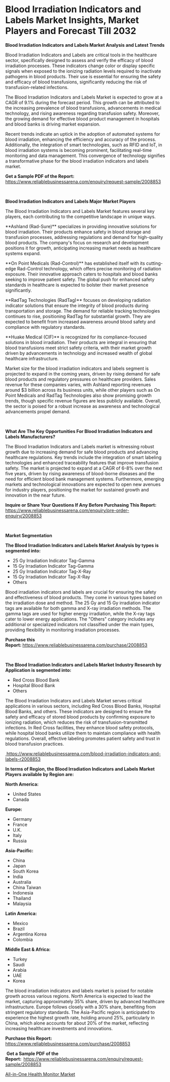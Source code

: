 <p><h1>Blood Irradiation Indicators and Labels Market Insights, Market Players and Forecast Till 2032</h1></p><p><strong>Blood Irradiation Indicators and Labels Market Analysis and Latest Trends</strong></p>
<p><p>Blood Irradiation Indicators and Labels are critical tools in the healthcare sector, specifically designed to assess and verify the efficacy of blood irradiation processes. These indicators change color or display specific signals when exposed to the ionizing radiation levels required to inactivate pathogens in blood products. Their use is essential for ensuring the safety and efficacy of blood transfusions, significantly reducing the risk of transfusion-related infections.</p><p>The Blood Irradiation Indicators and Labels Market is expected to grow at a CAGR of 9.1% during the forecast period. This growth can be attributed to the increasing prevalence of blood transfusions, advancements in medical technology, and rising awareness regarding transfusion safety. Moreover, the growing demand for effective blood product management in hospitals and blood banks is driving market expansion. </p><p>Recent trends indicate an uptick in the adoption of automated systems for blood irradiation, enhancing the efficiency and accuracy of the process. Additionally, the integration of smart technologies, such as RFID and IoT, in blood irradiation systems is becoming prominent, facilitating real-time monitoring and data management. This convergence of technology signifies a transformative phase for the blood irradiation indicators and labels market.</p></p>
<p><strong>Get a Sample PDF of the Report:&nbsp;</strong> <a href="https://www.reliablebusinessarena.com/enquiry/request-sample/2008853?utm_campaign=3165&utm_medium=2&utm_source=Github&utm_content=ia&utm_term=05032025&utm_id=blood-irradiation-indicators-and-labels">https://www.reliablebusinessarena.com/enquiry/request-sample/2008853</a></p>
<p>&nbsp;</p>
<p><strong>Blood Irradiation Indicators and Labels Major Market Players</strong></p>
<p><p>The Blood Irradiation Indicators and Labels Market features several key players, each contributing to the competitive landscape in unique ways. </p><p>**Ashland (Rad-Sure)** specializes in providing innovative solutions for blood irradiation. Their products enhance safety in blood storage and transfusion processes, addressing regulations and demand for high-quality blood products. The company's focus on research and development positions it for growth, anticipating increasing market needs as healthcare systems expand.</p><p>**On Point Medicals (Rad-Control)** has established itself with its cutting-edge Rad-Control technology, which offers precise monitoring of radiation exposure. Their innovative approach caters to hospitals and blood banks seeking to improve patient safety. The global push for enhanced safety standards in healthcare is expected to bolster their market presence significantly.</p><p>**RadTag Technologies (RadTag)** focuses on developing radiation indicator solutions that ensure the integrity of blood products during transportation and storage. The demand for reliable tracking technologies continues to rise, positioning RadTag for substantial growth. They are expected to benefit from increased awareness around blood safety and compliance with regulatory standards.</p><p>**Huake Medical (CIF)** is recognized for its compliance-focused solutions in blood irradiation. Their products are integral in ensuring that blood transfusions meet strict safety criteria, with their market growth driven by advancements in technology and increased wealth of global healthcare infrastructure.</p><p>Market size for the blood irradiation indicators and labels segment is projected to expand in the coming years, driven by rising demand for safe blood products and regulatory pressures on healthcare providers. Sales revenue for these companies varies, with Ashland reporting revenues around $3 billion across its business units, while other players such as On Point Medicals and RadTag Technologies also show promising growth trends, though specific revenue figures are less publicly available. Overall, the sector is poised for a robust increase as awareness and technological advancements propel demand.</p></p>
<p>&nbsp;</p>
<p><strong>What Are The Key Opportunities For Blood Irradiation Indicators and Labels Manufacturers?</strong></p>
<p><p>The Blood Irradiation Indicators and Labels market is witnessing robust growth due to increasing demand for safe blood products and advancing healthcare regulations. Key trends include the integration of smart labeling technologies and enhanced traceability features that improve transfusion safety. The market is projected to expand at a CAGR of 6-8% over the next five years, driven by rising awareness of blood-borne diseases and the need for efficient blood bank management systems. Furthermore, emerging markets and technological innovations are expected to open new avenues for industry players, positioning the market for sustained growth and innovation in the near future.</p></p>
<p><strong>Inquire or Share Your Questions If Any Before Purchasing This Report:</strong> <a href="https://www.reliablebusinessarena.com/enquiry/pre-order-enquiry/2008853?utm_campaign=3165&utm_medium=2&utm_source=Github&utm_content=ia&utm_term=05032025&utm_id=blood-irradiation-indicators-and-labels">https://www.reliablebusinessarena.com/enquiry/pre-order-enquiry/2008853</a></p>
<p>&nbsp;</p>
<p><strong>Market Segmentation</strong></p>
<p><strong>The Blood Irradiation Indicators and Labels Market Analysis by types is segmented into:</strong></p>
<p><ul><li>25 Gy Irradiation Indicator Tag-Gamma</li><li>15 Gy Irradiation Indicator Tag-Gamma</li><li>25 Gy Irradiation Indicator Tag-X-Ray</li><li>15 Gy Irradiation Indicator Tag-X-Ray</li><li>Others</li></ul></p>
<p><p>Blood irradiation indicators and labels are crucial for ensuring the safety and effectiveness of blood products. They come in various types based on the irradiation dose and method. The 25 Gy and 15 Gy irradiation indicator tags are available for both gamma and X-ray irradiation methods. The gamma tags are used for higher energy irradiation, while the X-ray tags cater to lower energy applications. The "Others" category includes any additional or specialized indicators not classified under the main types, providing flexibility in monitoring irradiation processes.</p></p>
<p><strong>Purchase this Report:&nbsp;</strong><a href="https://www.reliablebusinessarena.com/purchase/2008853?utm_campaign=3165&utm_medium=2&utm_source=Github&utm_content=ia&utm_term=05032025&utm_id=blood-irradiation-indicators-and-labels">https://www.reliablebusinessarena.com/purchase/2008853</a></p>
<p>&nbsp;</p>
<p><strong>The Blood Irradiation Indicators and Labels Market Industry Research by Application is segmented into:</strong></p>
<p><ul><li>Red Cross Blood Bank</li><li>Hospital Blood Bank</li><li>Others</li></ul></p>
<p><p>The Blood Irradiation Indicators and Labels Market serves critical applications in various sectors, including Red Cross Blood Banks, Hospital Blood Banks, and others. These indicators are designed to ensure the safety and efficacy of stored blood products by confirming exposure to ionizing radiation, which reduces the risk of transfusion-transmitted infections. In Red Cross facilities, they enhance blood safety protocols, while hospital blood banks utilize them to maintain compliance with health regulations. Overall, effective labeling promotes patient safety and trust in blood transfusion practices.</p></p>
<p><a href="https://www.reliablebusinessarena.com/blood-irradiation-indicators-and-labels-r2008853?utm_campaign=3165&utm_medium=2&utm_source=Github&utm_content=ia&utm_term=05032025&utm_id=blood-irradiation-indicators-and-labels">&nbsp;https://www.reliablebusinessarena.com/blood-irradiation-indicators-and-labels-r2008853</a></p>
<p><strong>In terms of Region, the Blood Irradiation Indicators and Labels Market Players available by Region are:</strong></p>
<p>
    <p> <strong> North America: </strong>
        <ul>
            <li>United States</li>
            <li>Canada</li>
        </ul>
        </p> 
    <p> <strong> Europe: </strong>
        <ul>
            <li>Germany</li>
            <li>France</li>
            <li>U.K.</li>
            <li>Italy</li>
            <li>Russia</li>
        </ul>
        </p> 
    <p> <strong> Asia-Pacific: </strong>
        <ul>
            <li>China</li>
            <li>Japan</li>
            <li>South Korea</li>
            <li>India</li>
            <li>Australia</li>
            <li>China Taiwan</li>
            <li>Indonesia</li>
            <li>Thailand</li>
            <li>Malaysia</li>
        </ul>
        </p> 
    <p> <strong> Latin America: </strong>
        <ul>
            <li>Mexico</li>
            <li>Brazil</li>
            <li>Argentina Korea</li>
            <li>Colombia</li>
        </ul>
        </p> 
    <p> <strong> Middle East & Africa: </strong>
        <ul>
            <li>Turkey</li>
            <li>Saudi</li>
            <li>Arabia</li>
            <li>UAE</li>
            <li>Korea</li>
        </ul>
    </p>
    </p>
<p><p>The blood irradiation indicators and labels market is poised for notable growth across various regions. North America is expected to lead the market, capturing approximately 35% share, driven by advanced healthcare infrastructure. Europe follows closely with a 30% share, benefiting from stringent regulatory standards. The Asia-Pacific region is anticipated to experience the highest growth rate, holding around 25%, particularly in China, which alone accounts for about 20% of the market, reflecting increasing healthcare investments and innovations.</p></p>
<p><strong>Purchase this Report: </strong><a href="https://www.reliablebusinessarena.com/purchase/2008853?utm_campaign=3165&utm_medium=2&utm_source=Github&utm_content=ia&utm_term=05032025&utm_id=blood-irradiation-indicators-and-labels">https://www.reliablebusinessarena.com/purchase/2008853</a></p>
<p>&nbsp;<strong>Get a Sample PDF of the Report:&nbsp;&nbsp;</strong><a href="https://www.reliablebusinessarena.com/enquiry/request-sample/2008853?utm_campaign=3165&utm_medium=2&utm_source=Github&utm_content=ia&utm_term=05032025&utm_id=blood-irradiation-indicators-and-labels">https://www.reliablebusinessarena.com/enquiry/request-sample/2008853</a></p>
<p><strong></strong></p>
<p><p><a href="https://github.com/nibbsmantji/Market-Research-Report-List-1/blob/main/all-in-one-health-monitor-market.md?utm_campaign=3165&utm_medium=2&utm_source=Github&utm_content=ia&utm_term=05032025&utm_id=blood-irradiation-indicators-and-labels">All-in-One Health Monitor Market</a></p></p>